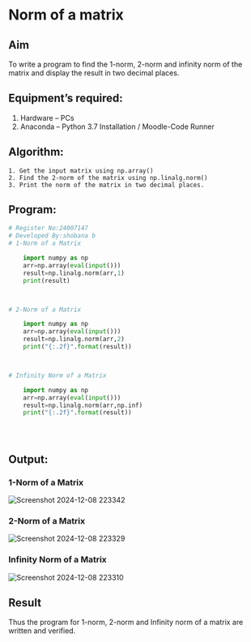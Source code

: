 # Norm of a matrix
## Aim
To write a program to find the 1-norm, 2-norm and infinity norm of the matrix and display the result in two decimal places.
## Equipment’s required:
1.	Hardware – PCs
2.	Anaconda – Python 3.7 Installation / Moodle-Code Runner
## Algorithm:
	1. Get the input matrix using np.array()   
    2. Find the 2-norm of the matrix using np.linalg.norm()
	3. Print the norm of the matrix in two decimal places.
## Program:
```Python
# Register No:24007147
# Developed By:shobana b
# 1-Norm of a Matrix

	import numpy as np
	arr=np.array(eval(input()))
	result=np.linalg.norm(arr,1)
	print(result)



# 2-Norm of a Matrix

	import numpy as np
	arr=np.array(eval(input()))
	result=np.linalg.norm(arr,2)
	print("{:.2f}".format(result))



# Infinity Norm of a Matrix

	import numpy as np
	arr=np.array(eval(input()))
	result=np.linalg.norm(arr,np.inf)
	print("{:.2f}".format(result))





```
## Output:
### 1-Norm of a Matrix
![Screenshot 2024-12-08 223342](https://github.com/user-attachments/assets/10b974fd-b639-4cec-a4c0-33d7433293ce)



### 2-Norm of a Matrix
![Screenshot 2024-12-08 223329](https://github.com/user-attachments/assets/595b6a5a-e673-4eac-a04b-2cc083a6c68e)


### Infinity Norm of a Matrix
![Screenshot 2024-12-08 223310](https://github.com/user-attachments/assets/b5d5e228-5d41-423c-91ce-e3802207510d)

## Result
Thus the program for 1-norm, 2-norm and Infinity norm of a matrix are written and verified.
